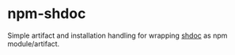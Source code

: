 # npm-shdoc

Simple artifact and installation handling for wrapping [shdoc](https://github.com/reconquest/shdoc) as npm module/artifact.
